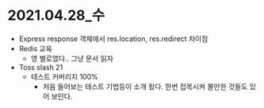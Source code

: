 # 2021.04.28_수

- Express response 객체에서 res.location, res.redirect 차이점
- Redis 교육
	- 영 별로였다.. 그냥 문서 읽자
- Toss slash 21
	- 테스트 커버리지 100%
		- 처음 들어보는 테스트 기법등이 소개 됬다. 한번 접목시켜 볼만한 것들도 있어 보인다.